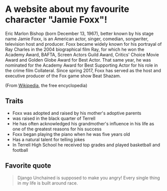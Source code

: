 # A website about my favourite character "Jamie Foxx"!


Eric Marlon Bishop (born December 13, 1967), better known by his stage name Jamie Foxx, is an American actor, singer, comedian, songwriter, television host and producer. Foxx became widely known for his portrayal of Ray Charles in the 2004 biographical film Ray, for which he won the Academy Award, BAFTA, Screen Actors Guild Award, Critics' Choice Movie Award and Golden Globe Award for Best Actor. That same year, he was nominated for the Academy Award for Best Supporting Actor for his role in the crime film Collateral. Since spring 2017, Foxx has served as the host and executive producer of the Fox game show Beat Shazam. 

\(From [Wikipedia](https://en.wikipedia.org/wiki/Jamie_Foxx), the free encyclopedia\)


## Traits
* Foxx was adopted and raised by his mother's adoptive parents
* was raised in the black quarter of Terrell
* He has often acknowledged his grandmother's influence in his life as one of the greatest reasons for his success
* Foxx began playing the piano when he was five years old
* Has a natural talent for telling jokes
* In Terrell High School he received top grades and played basketball and football 


## Favorite quote
> Django Unchained is supposed to make you angry!
> Every single thing in my life is built around race.

